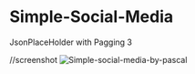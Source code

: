 # Simple-Social-Media
JsonPlaceHolder with Pagging 3

//screenshot
![Simple-social-media-by-pascal](https://user-images.githubusercontent.com/62379388/112175018-75a18700-8c29-11eb-99b4-6f348cbd57b8.png)
